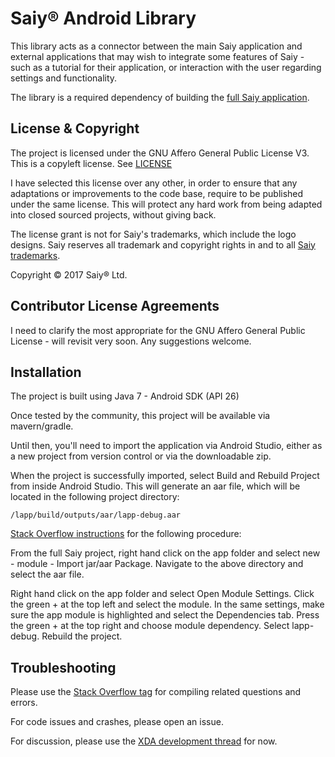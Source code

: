 # Saiy® Android Library

This library acts as a connector between the main Saiy application and external applications that may wish to integrate some features of Saiy - such as a tutorial for their application, or interaction with the user regarding settings and functionality.

The library is a required dependency of building the [full Saiy application](https://github.com/brandall76/Saiy-PS).

## License & Copyright

The project is licensed under the GNU Affero General Public License V3. This is a copyleft license. See [LICENSE](https://github.com/brandall76/Saiy-PS/blob/master/LICENSE) 

I have selected this license over any other, in order to ensure that any adaptations or improvements to the code base, require to be published under the same license. This will protect any hard work from being adapted into closed sourced projects, without giving back.

The license grant is not for Saiy's trademarks, which include the logo designs. Saiy reserves all trademark and copyright rights in and to all [Saiy trademarks](https://trademarks.ipo.gov.uk/ipo-tmcase/page/Results/1/UK00003168669?legacySearch=False).

Copyright © 2017 Saiy® Ltd.

## Contributor License Agreements

I need to clarify the most appropriate for the GNU Affero General Public License - will revisit very soon. Any suggestions welcome.

## Installation

The project is built using Java 7 - Android SDK (API 26)

Once tested by the community, this project will be available via mavern/gradle.

Until then, you'll need to import the application via Android Studio, either as a new project from version control or via the downloadable zip.

When the project is successfully imported, select Build and Rebuild Project from inside Android Studio. This will generate an aar file, which will be located in the following project directory:

```
/lapp/build/outputs/aar/lapp-debug.aar
```

[Stack Overflow instructions](https://stackoverflow.com/q/29826717/1256219) for the following procedure:

From the full Saiy project, right hand click on the app folder and select new - module - Import jar/aar Package. Navigate to the above directory and select the aar file.

Right hand click on the app folder and select Open Module Settings. Click the green + at the top left and select the module. In the same settings, make sure the app module is highlighted and select the Dependencies tab. Press the green + at the top right and choose module dependency. Select lapp-debug. Rebuild the project.  

## Troubleshooting

Please use the [Stack Overflow tag](https://stackoverflow.com/tags/saiy/info) for compiling related questions and errors.

For code issues and crashes, please open an issue.

For discussion, please use the [XDA development thread](https://forum.xda-developers.com/showthread.php?t=1508195) for now.
